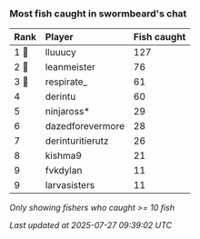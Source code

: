 ### Most fish caught in swormbeard's chat

| Rank  | Player           | Fish caught |
|:------|:-----------------|:------------|
| 1 🥇  | lluuucy          | 127         |
| 2 🥈  | leanmeister      | 76          |
| 3 🥉  | respirate_       | 61          |
| 4     | derintu          | 60          |
| 5     | ninjaross*       | 29          |
| 6     | dazedforevermore | 28          |
| 7     | derinturitierutz | 26          |
| 8     | kishma9          | 21          |
| 9     | fvkdylan         | 11          |
| 9     | larvasisters     | 11          |

_Only showing fishers who caught >= 10 fish_

_Last updated at 2025-07-27 09:39:02 UTC_